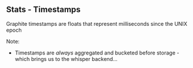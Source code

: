 ## Stats - Timestamps

Graphite timestamps are floats that represent milliseconds since the UNIX epoch

Note:
- Timestamps are *always* aggregated and bucketed before storage - which brings us to the whisper backend...